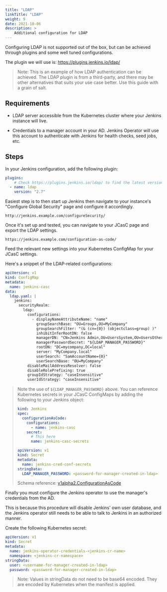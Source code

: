 ```yaml
---
title: "LDAP"
linkTitle: "LDAP"
weight: 9
date: 2021-10-06
description: >
    Additional configuration for LDAP
---
```


Configuring LDAP is not supported out of the box, but can be achieved through
plugins and some well tuned configurations.

The plugin we will use is: <https://plugins.jenkins.io/ldap/>

> Note: This is an example of how LDAP authentication can be achieved. The LDAP
> plugin is from a third-party, and there may be other alternatives that suits
> your use case better. Use this guide with a grain of salt.

## Requirements

- LDAP server accessible from the Kubernetes cluster where your Jenkins
  instance will live.

- Credentials to a manager account in your AD. Jenkins Operator will use
  this account to authenticate with Jenkins for health checks, seed jobs, etc.

## Steps

In your Jenkins configuration, add the following plugin:

```yaml
plugins:
    # Check https://plugins.jenkins.io/ldap/ to find the latest version.
  - name: ldap
    version: "2.7"
```

Easiest step is to then start up Jenkins then navigate to your instance's
"Configure Global Security" page and configure it accordingly.

`http://jenkins.example.com/configureSecurity/`

Once it's set up and tested, you can navigate to your JCasC page and export
the LDAP settings.

`https://jenkins.example.com/configuration-as-code/`

Feed the relevant new settings into your Kubernetes ConfigMap for your JCasC
settings.

Here's a snippet of the LDAP-related configurations:

```yaml
apiVersion: v1
kind: ConfigMap
metadata:
  name: jenkins-casc
data:
  ldap.yaml: |
    jenkins:
      securityRealm:
        ldap:
          configurations:
            - displayNameAttributeName: "name"
              groupSearchBase: "OU=Groups,OU=MyCompany"
              groupSearchFilter: "(& (cn={0}) (objectclass=group) )"
              inhibitInferRootDN: false
              managerDN: "CN=Jenkins Admin,OU=UsersSystem,OU=UsersOther,OU=MyCompany,DC=mycompany,DC=local"
              managerPasswordSecret: "${LDAP_MANAGER_PASSWORD}"
              rootDN: "DC=mycompany,DC=local"
              server: "MyCompany.local"
              userSearch: "SamAccountName={0}"
              userSearchBase: "OU=MyCompany"
          disableMailAddressResolver: false
          disableRolePrefixing: true
          groupIdStrategy: "caseInsensitive"
          userIdStrategy: "caseInsensitive"
```

> Note the use of `${LDAP_MANAGER_PASSWORD}` above. You can reference
> Kubernetes secrets in your JCasC ConfigMaps by adding the following to your
> Jenkins object:
>
> ```yaml
> kind: Jenkins
> spec:
>   configurationAsCode:
>     configurations:
>       - name: jenkins-casc
>     secret:
>       # This here
>       name: jenkins-casc-secrets
> ```
>
> ```yaml
> apiVersion: v1
> kind: Secret
> metadata:
>   name: jenkins-cred-conf-secrets
> stringData:
>   LDAP_MANAGER_PASSWORD: <password-for-manager-created-in-ldap>
> ```
>
> Schema reference: [v1alpha2.ConfigurationAsCode](./schema/#github.com/jenkinsci/kubernetes-operator/pkg/apis/jenkins/v1alpha2.ConfigurationAsCode)

Finally you must configure the Jenkins operator to use the manager's
credentials from the AD.

This is because this procedure will disable Jenkins' own user database, and the
Jenkins operator still needs to be able to talk to Jenkins in an authorized
manner.

Create the following Kubernetes secret:

```yaml
apiVersion: v1
kind: Secret
metadata:
  name: jenkins-operator-credentials-<jenkins-cr-name>
  namespace: <jenkins-cr-namespace>
stringData:
  user: <username-for-manager-created-in-ldap>
  password: <password-for-manager-created-in-ldap>
```

> Note: Values in stringData do not need to be base64 encoded. They are
> encoded by Kubernetes when the manifest is applied.

